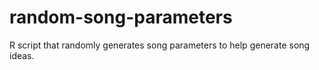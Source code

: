 # random-song-parameters
R script that randomly generates song parameters to help generate song ideas.
